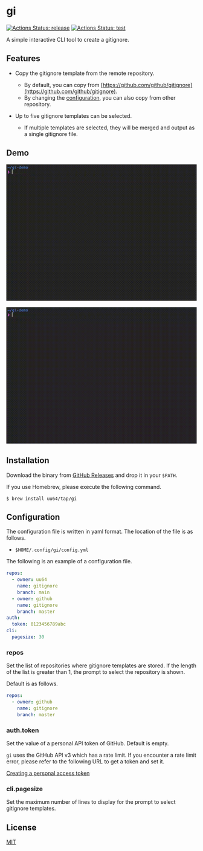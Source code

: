 # gi

[![Actions Status: release](https://github.com/uu64/gi/workflows/release/badge.svg)](https://github.com/uu64/gi/actions?query=workflow%3A"release")
[![Actions Status: test](https://github.com/uu64/gi/workflows/test/badge.svg)](https://github.com/uu64/gi/actions?query=workflow%3A"test")

A simple interactive CLI tool to create a gitignore.


## Features

- Copy the gitignore template from the remote repository.
    - By default, you can copy from [https://github.com/github/gitignore](https://github.com/github/gitignore).
    - By changing the [configuration](#Configuration), you can also copy from other repository.

- Up to five gitignore templates can be selected.
    - If multiple templates are selected, they will be merged and output as a single gitignore file.


## Demo

![demo1](docs/img/demo1.gif)

![demo2](docs/img/demo2.gif)


## Installation

Download the binary from [GitHub Releases](https://github.com/uu64/gi/releases/latest) and drop it in your `$PATH`.

If you use Homebrew, please execute the following command.

```
$ brew install uu64/tap/gi
```


## Configuration

The configuration file is written in yaml format.
The location of the file is as follows.

- `$HOME/.config/gi/config.yml`

The following is an example of a configuration file.

```yaml
repos:
  - owner: uu64
    name: gitignore
    branch: main
  - owner: github
    name: gitignore
    branch: master
auth:
  token: 0123456789abc
cli:
  pagesize: 30
```

### repos

Set the list of repositories where gitignore templates are stored.
If the length of the list is greater than 1, the prompt to select the repository is shown.

Default is as follows.

```yaml
repos:
  - owner: github
    name: gitignore
    branch: master
```

### auth.token

Set the value of a personal API token of GitHub.
Default is empty.

`gi` uses the GitHub API v3 which has a rate limit.
If you encounter a rate limit error, please refer to the following URL to get a token and set it.

[Creating a personal access token](https://docs.github.com/en/free-pro-team@latest/github/authenticating-to-github/creating-a-personal-access-token)

### cli.pagesize

Set the maximum number of lines to display for the prompt to select gitignore templates.


## License

[MIT](LICENSE)
